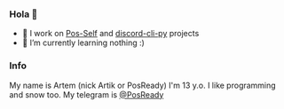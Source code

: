 ### Hola 👋

- 🔭 I work on [Pos-Self](https://gtihub.com/ArtikUSB/Pos-self) and [discord-cli-py](https://github.com/ArtikUSB/discord-cli-py) projects
- 🌱 I’m currently learning nothing :)


### Info
My name is Artem (nick Artik or PosReady)
I'm 13 y.o.
I like programming and snow too.
My telegram is [@PosReady](https://telegram.me/Posready)

